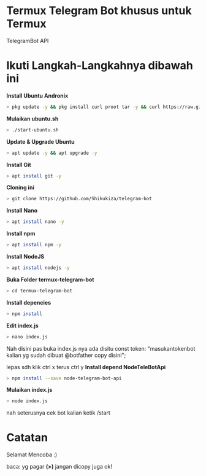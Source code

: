 # Termux Telegram Bot khusus untuk Termux

TelegramBot API

# Ikuti Langkah-Langkahnya dibawah ini
<b>Install Ubuntu Andronix</b>
```bash
> pkg update -y && pkg install curl proot tar -y && curl https://raw.githubusercontent.com/AndronixApp/AndronixOrigin/master/Installer/Ubuntu/ubuntu.sh | bash
```
<b>Mulaikan ubuntu.sh</b>
```bash
> ./start-ubuntu.sh
```
<b>Update & Upgrade Ubuntu</b>
```bash
> apt update -y && apt upgrade -y
```
<b>Install Git</b>
```bash
> apt install git -y
```
<b>Cloning ini</b>
```bash
> git clone https://github.com/Shikukiza/telegram-bot
```
<b>Install Nano</b>
```bash
> apt install nano -y
```
<b>Install npm</b>
```bash
> apt install npm -y
```
<b>Install NodeJS</b>
```bash
> apt install nodejs -y
```
<b>Buka Folder termux-telegram-bot</b>
```bash
> cd termux-telegram-bot
```
<b>Install depencies</b>
```bash
> npm install
```
<b>Edit index.js</b>
```bash
> nano index.js
```
Nah disini pas buka index.js nya ada disitu const token: "masukantokenbot kalian yg sudah dibuat @botfather copy disini";

lepas sdh klik ctrl x terus ctrl y
<b>Install depend NodeTeleBotApi</b>
```bash
> npm install --save node-telegram-bot-api
```
<b>Mulaikan index.js</b>
```bash
> node index.js
```
nah seterusnya cek bot kalian ketik /start

# Catatan

Selamat Mencoba :)

baca: yg pagar <b>(>)</b> jangan dicopy juga ok!
